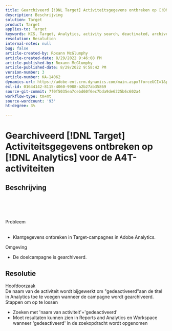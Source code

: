 ```yaml
---
title: Gearchiveerd [!DNL Target] Activiteitsgegevens ontbreken op [!DNL Analytics] voor de A4T-activiteiten
description: Beschrijving
solution: Target
product: Target
applies-to: Target
keywords: KCS, Target, Analytics, activity search, deactivated, archived
resolution: Resolution
internal-notes: null
bug: false
article-created-by: Roxann McGlumphy
article-created-date: 8/29/2022 9:46:08 PM
article-published-by: Roxann McGlumphy
article-published-date: 8/29/2022 9:58:42 PM
version-number: 3
article-number: KA-14062
dynamics-url: https://adobe-ent.crm.dynamics.com/main.aspx?forceUCI=1&pagetype=entityrecord&etn=knowledgearticle&id=0e880cf8-e327-ed11-9db1-002248086d3d
exl-id: 01644142-8115-4060-9988-a2b27ab35869
source-git-commit: 7f0f5035ea7cebd60f6ec7bda9de6225b6c602a4
workflow-type: tm+mt
source-wordcount: '93'
ht-degree: 3%

---
```


# Gearchiveerd [!DNL Target] Activiteitsgegevens ontbreken op [!DNL Analytics] voor de A4T-activiteiten

## Beschrijving

<br><br><br><br>Probleem<br><br>
- Klantgegevens ontbreken in Target-campagnes in Adobe Analytics.



Omgeving
- De doelcampagne is gearchiveerd.



## Resolutie

Hoofdoorzaak<br>
De naam van de activiteit wordt bijgewerkt om &quot;gedeactiveerd&quot;aan de titel in Analytics toe te voegen wanneer de campagne wordt gearchiveerd.
Stappen om op te lossen
- Zoeken met &#39;naam van activiteit&#39;+&#39;gedeactiveerd&#39;
- Moet resultaten kunnen zien in Reports and Analytics en Workspace wanneer &#39;gedeactiveerd&#39; in de zoekopdracht wordt opgenomen
